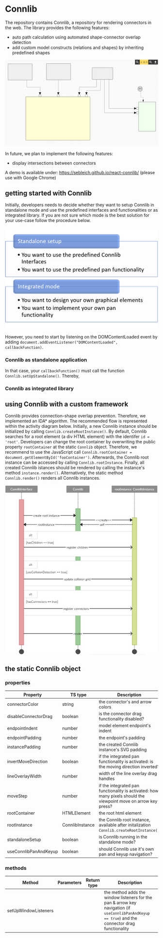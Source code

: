 # Connlib
The repository contains Connlib, a repository for rendering connectors in the web. The library provides the following features:
- auto path calculation using automated shape-connector overlap detection
- add custom model constructs (relations and shapes) by inheriting predefined shapes

![Connlib demo image](./assets/demo.png)

In future, we plan to implement the following features:
- display intersections between connectors

A demo is available under: https://sebleich.github.io/react-connlib/ (please use with Google Chrome)

## getting started with Connlib

Initially, developers needs to decide whether they want to setup Connlib in standalone mode and use the predefined interfaces and functionalities or as integrated library. 
If you are not sure which mode is the best solution for your use-case follow the procedure below. 

![Connlib standalone vs. integrated mode](./assets/standalonevsintegratedconnlib.png)

However, you need to start by listening on the DOMContentLoaded event by adding `document.addEventListener("DOMContentLoaded", callbackFunction)`.

### Connlib as standalone application

In that case, your `callbackFunction()` must call the function `Connlib.setUpStandalone()`. 
Thereby, 

### Connlib as integrated library

## using Connlib with a custom framework

Connlib provides connection-shape overlap prevention. 
Therefore, we implemented an IDA* algorithm. 
The recommended flow is represented within the activity diagram below. 
Initially, a new Connlib instance should be initialized by calling `Connlib.createRootInstance()`. 
By default, Connlib searches for a root element (a div HTML element) with the identifer `id = 'root'`. 
Developers can change the root container by overwriting the public property `rootContainer` at the static `Connlib` object. 
Therefore, we recommend to use the JavaScript call `Connlib.rootContainer = document.getElementById('fooContainer')`. 
Afterwards, the Connlib root instance can be accessed by calling `Connlib.rootInstance`. 
Finally, all created Connlib istances should be rendered by calling the instance's method `instance.render()`. 
Alternatively, the static method `Connlib.render()` renders all Connlib instances. 

![Connlib activity](./assets/activity.JPG)

## the static Connlib object

### properties

| Property | TS type | Description |
| --- | --- | --- |
| connectorColor | string | the connector's and arrow colors |
| disableConnectorDrag | boolean | is the connector drag functionality disabled? |
| endpointIndent | number | model element endpoint's indent |
| endpointPadding | number | the endpoint's padding |
| instancePadding | number | the created Connlib instance's SVG padding |
| invertMoveDirection | boolean | if the integrated pan functionality is activated: is the moving direction inverted? |
| lineOverlayWidth | number | width of the line overlay drag handles |
| moveStep | number | if the integrated pan functionality is activated: how many pixels should the viewpoint move on arrow key press? |
| rootContainer | HTMLElement | the root html element |
| rootInstance | ConnlibInstance | the Connlib root instance, available after initalization `Connlib.createRootInstance()` |
| standaloneSetup | boolean | is Connlib running in the standalone mode? |
| useConnlibPanAndKeyup | boolean | should Connlib use it's own pan and keyup navigation? |

### methods

| Method | Parameters | Return type | Description
| --- | --- | --- | --- |
| setUpWindowListeners | | | the method adds the window listeners for the pan & arrow key navigation (if `useConnlibPanAndKeyup == true`) and the connector drag functionality |
